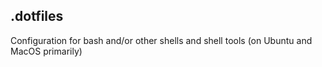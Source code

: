 ## .dotfiles
Configuration for bash and/or other shells and shell tools (on Ubuntu and MacOS primarily)
